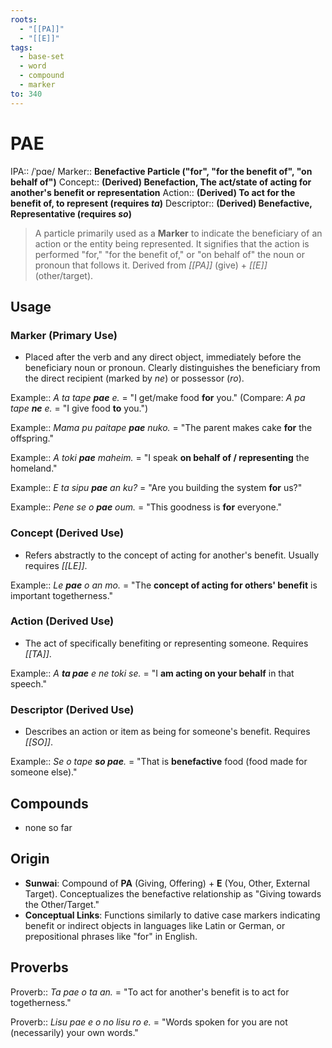 ```yaml
---
roots:
  - "[[PA]]"
  - "[[E]]"
tags:
  - base-set
  - word
  - compound
  - marker
to: 340
---
```


# PAE

IPA::				/ˈpɑe/
Marker::		**Benefactive Particle ("for", "for the benefit of", "on behalf of")**
Concept::		**(Derived) Benefaction, The act/state of acting for another's benefit or representation**
Action::		**(Derived) To act for the benefit of, to represent (requires *ta*)**
Descriptor::	**(Derived) Benefactive, Representative (requires *so*)**

> A particle primarily used as a **Marker** to indicate the beneficiary of an action or the entity being represented. It signifies that the action is performed "for," "for the benefit of," or "on behalf of" the noun or pronoun that follows it. Derived from *[[PA]]* (give) + *[[E]]* (other/target).

## Usage

### Marker (Primary Use)
*   Placed after the verb and any direct object, immediately before the beneficiary noun or pronoun. Clearly distinguishes the beneficiary from the direct recipient (marked by *ne*) or possessor (*ro*).

Example::   *A ta tape **pae** e.* = "I get/make food **for** you." (Compare: *A pa tape **ne** e.* = "I give food **to** you.")

Example::   *Mama pu paitape **pae** nuko.* = "The parent makes cake **for** the offspring."

Example::   *A toki **pae** maheim.* = "I speak **on behalf of / representing** the homeland."

Example::   *E ta sipu **pae** an ku?* = "Are you building the system **for** us?"

Example::   *Pene se o **pae** oum.* = "This goodness is **for** everyone."

### Concept (Derived Use)
*   Refers abstractly to the concept of acting for another's benefit. Usually requires *[[LE]]*.

Example::   *Le **pae** o an mo.* = "The **concept of acting for others' benefit** is important togetherness."

### Action (Derived Use)
*   The act of specifically benefiting or representing someone. Requires *[[TA]]*.

Example::   *A **ta pae** e ne toki se.* = "I **am acting on your behalf** in that speech."

### Descriptor (Derived Use)
*   Describes an action or item as being for someone's benefit. Requires *[[SO]]*.

Example::   *Se o tape **so pae**.* = "That is **benefactive** food (food made for someone else)."

## Compounds

* none so far

## Origin

*   **Sunwai**: Compound of **PA** (Giving, Offering) + **E** (You, Other, External Target). Conceptualizes the benefactive relationship as "Giving towards the Other/Target."
*   **Conceptual Links**: Functions similarly to dative case markers indicating benefit or indirect objects in languages like Latin or German, or prepositional phrases like "for" in English.

## Proverbs

Proverb:: *Ta pae o ta an.* = "To act for another's benefit is to act for togetherness."

Proverb:: *Lisu pae e o no lisu ro e.* = "Words spoken for you are not (necessarily) your own words."
